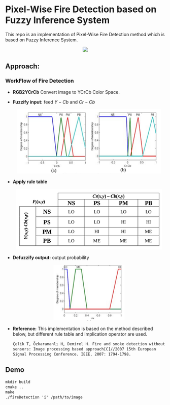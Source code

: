 # Pixel-Wise Fire Detection based on Fuzzy Inference System

This repo is an implementation of Pixel-Wise Fire Detection method which is based on Fuzzy Inference System.

<p align="center">
  <img src=assets/video2.gif?style=centerme>
</p>

## **Approach:**
 ### WorkFlow of Fire Detection
 
* **RGB2YCrCb** Convert image to YCrCb Color Space.
* **Fuzzify input:** feed $Y - Cb$ and $Cr - Cb$
  <p align="center">
    <img src=assets/rule1.png>
  </p>
  
* **Apply rule table**
  <p align="center">
    <img src=assets/rule_table.png>
  </p>
  
* **Defuzzify output:** output probability
  <p align="center">
    <img src=assets/rule2.png>
  </p>
  
* **Reference:**
  This implementation is based on the method described below, but different rule table and implication operator are used.
  ```
  Çelik T, Özkaramanlı H, Demirel H. Fire and smoke detection without sensors: Image processing based approach[C]//2007 15th European Signal Processing Conference. IEEE, 2007: 1794-1798.
  ```
  
## **Demo**

  ```
  mkdir build
  cmake ..
  make
  ./fireDetection 'i' /path/to/image
  ```
